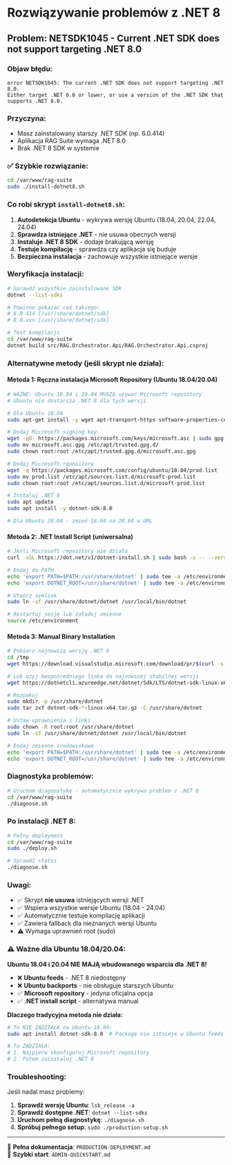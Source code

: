 # Rozwiązywanie problemów z .NET 8

## Problem: NETSDK1045 - Current .NET SDK does not support targeting .NET 8.0

### Objaw błędu:
```
error NETSDK1045: The current .NET SDK does not support targeting .NET 8.0. 
Either target .NET 6.0 or lower, or use a version of the .NET SDK that supports .NET 8.0.
```

### Przyczyna:
- Masz zainstalowany starszy .NET SDK (np. 6.0.414)
- Aplikacja RAG Suite wymaga .NET 8.0
- Brak .NET 8 SDK w systemie

### ✅ Szybkie rozwiązanie:

```bash
cd /var/www/rag-suite
sudo ./install-dotnet8.sh
```

### Co robi skrypt `install-dotnet8.sh`:

1. **Autodetekcja Ubuntu** - wykrywa wersję Ubuntu (18.04, 20.04, 22.04, 24.04)
2. **Sprawdza istniejące .NET** - nie usuwa obecnych wersji
3. **Instaluje .NET 8 SDK** - dodaje brakującą wersję
4. **Testuje kompilację** - sprawdza czy aplikacja się buduje
5. **Bezpieczna instalacja** - zachowuje wszystkie istniejące wersje

### Weryfikacja instalacji:

```bash
# Sprawdź wszystkie zainstalowane SDK
dotnet --list-sdks

# Powinno pokazać coś takiego:
# 6.0.414 [/usr/share/dotnet/sdk]
# 8.0.xxx [/usr/share/dotnet/sdk]

# Test kompilacji
cd /var/www/rag-suite
dotnet build src/RAG.Orchestrator.Api/RAG.Orchestrator.Api.csproj
```

### Alternatywne metody (jeśli skrypt nie działa):

#### Metoda 1: Ręczna instalacja Microsoft Repository (Ubuntu 18.04/20.04)

```bash
# WAŻNE: Ubuntu 18.04 i 20.04 MUSZĄ używać Microsoft repository
# Ubuntu nie dostarcza .NET 8 dla tych wersji

# Dla Ubuntu 18.04
sudo apt-get install -y wget apt-transport-https software-properties-common gpg

# Dodaj Microsoft signing key
wget -qO- https://packages.microsoft.com/keys/microsoft.asc | sudo gpg --dearmor > microsoft.asc.gpg
sudo mv microsoft.asc.gpg /etc/apt/trusted.gpg.d/
sudo chown root:root /etc/apt/trusted.gpg.d/microsoft.asc.gpg

# Dodaj Microsoft repository
wget -q https://packages.microsoft.com/config/ubuntu/18.04/prod.list
sudo mv prod.list /etc/apt/sources.list.d/microsoft-prod.list
sudo chown root:root /etc/apt/sources.list.d/microsoft-prod.list

# Instaluj .NET 8
sudo apt update
sudo apt install -y dotnet-sdk-8.0

# Dla Ubuntu 20.04 - zmień 18.04 na 20.04 w URL
```

#### Metoda 2: .NET Install Script (uniwersalna)

```bash
# Jeśli Microsoft repository nie działa
curl -sSL https://dot.net/v1/dotnet-install.sh | sudo bash -s -- --version latest --channel 8.0 --install-dir /usr/share/dotnet

# Dodaj do PATH
echo 'export PATH=$PATH:/usr/share/dotnet' | sudo tee -a /etc/environment
echo 'export DOTNET_ROOT=/usr/share/dotnet' | sudo tee -a /etc/environment

# Utwórz symlink
sudo ln -sf /usr/share/dotnet/dotnet /usr/local/bin/dotnet

# Restartuj sesję lub załaduj zmienne
source /etc/environment
```

#### Metoda 3: Manual Binary Installation

```bash
# Pobierz najnowszą wersję .NET 8
cd /tmp
wget https://download.visualstudio.microsoft.com/download/pr/$(curl -s https://api.nuget.org/v3-flatcontainer/microsoft.netcore.app/index.json | grep -o '"8\.[0-9]\+\.[0-9]\+"' | sort -V | tail -1 | tr -d '"')/linux-x64/dotnet-sdk-$(curl -s https://api.nuget.org/v3-flatcontainer/microsoft.netcore.app/index.json | grep -o '"8\.[0-9]\+\.[0-9]\+"' | sort -V | tail -1 | tr -d '"')-linux-x64.tar.gz

# Lub użyj bezpośredniego linka do najnowszej stabilnej wersji
wget https://dotnetcli.azureedge.net/dotnet/Sdk/LTS/dotnet-sdk-linux-x64.tar.gz

# Rozpakuj
sudo mkdir -p /usr/share/dotnet
sudo tar zxf dotnet-sdk-*-linux-x64.tar.gz -C /usr/share/dotnet

# Ustaw uprawnienia i linki
sudo chown -R root:root /usr/share/dotnet
sudo ln -sf /usr/share/dotnet/dotnet /usr/local/bin/dotnet

# Dodaj zmienne środowiskowe
echo 'export PATH=$PATH:/usr/share/dotnet' | sudo tee -a /etc/environment
echo 'export DOTNET_ROOT=/usr/share/dotnet' | sudo tee -a /etc/environment
```

### Diagnostyka problemów:

```bash
# Uruchom diagnostykę - automatycznie wykrywa problem z .NET 8
cd /var/www/rag-suite
./diagnose.sh
```

### Po instalacji .NET 8:

```bash
# Pełny deployment
cd /var/www/rag-suite
sudo ./deploy.sh

# Sprawdź status
./diagnose.sh
```

### Uwagi:

- ✅ Skrypt **nie usuwa** istniejących wersji .NET
- ✅ Wspiera wszystkie wersje Ubuntu (18.04 - 24.04)
- ✅ Automatycznie testuje kompilację aplikacji
- ✅ Zawiera fallback dla nieznanych wersji Ubuntu
- ⚠️ Wymaga uprawnień root (sudo)

### ⚠️ Ważne dla Ubuntu 18.04/20.04:

**Ubuntu 18.04 i 20.04 NIE MAJĄ wbudowanego wsparcia dla .NET 8!**

- ❌ **Ubuntu feeds** - .NET 8 niedostępny
- ❌ **Ubuntu backports** - nie obsługuje starszych Ubuntu
- ✅ **Microsoft repository** - jedyna oficjalna opcja
- ✅ **.NET install script** - alternatywa manual

**Dlaczego tradycyjna metoda nie działa:**
```bash
# To NIE ZADZIAŁA na Ubuntu 18.04:
sudo apt install dotnet-sdk-8.0  # Package nie istnieje w Ubuntu feeds

# To ZADZIAŁA:
# 1. Najpierw skonfiguruj Microsoft repository
# 2. Potem zainstaluj .NET 8
```

### Troubleshooting:

Jeśli nadal masz problemy:

1. **Sprawdź wersję Ubuntu**: `lsb_release -a`
2. **Sprawdź dostępne .NET**: `dotnet --list-sdks`
3. **Uruchom pełną diagnostykę**: `./diagnose.sh`
4. **Spróbuj pełnego setup**: `sudo ./production-setup.sh`

---

📖 **Pełna dokumentacja**: `PRODUCTION-DEPLOYMENT.md`  
🚀 **Szybki start**: `ADMIN-QUICKSTART.md`
